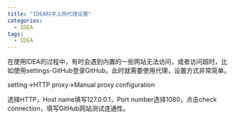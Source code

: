 ```yaml
---
title: "IDEA科学上网代理设置"
categories:
  - IDEA
tags:
  - IDEA
---
```


在使用IDEA的过程中，有时会遇到内置的一些网站无法访问，或者访问超时，比如使用settings-GitHub登录GitHub。此时就需要使用代理，设置方式非常简单。

setting->HTTP proxy->Manual proxy configuration

选择HTTP，Host name填写127.0.0.1，Port number选择1080，点击check connection，填写GitHub网站测试连通性。



